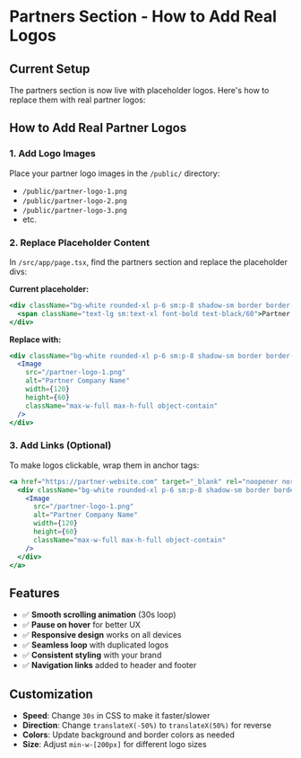 # Partners Section - How to Add Real Logos

## Current Setup
The partners section is now live with placeholder logos. Here's how to replace them with real partner logos:

## How to Add Real Partner Logos

### 1. Add Logo Images
Place your partner logo images in the `/public/` directory:
- `/public/partner-logo-1.png`
- `/public/partner-logo-2.png`
- `/public/partner-logo-3.png`
- etc.

### 2. Replace Placeholder Content
In `/src/app/page.tsx`, find the partners section and replace the placeholder divs:

**Current placeholder:**
```jsx
<div className="bg-white rounded-xl p-6 sm:p-8 shadow-sm border border-black/10 w-full h-24 sm:h-28 flex items-center justify-center">
  <span className="text-lg sm:text-xl font-bold text-black/60">Partner Logo 1</span>
</div>
```

**Replace with:**
```jsx
<div className="bg-white rounded-xl p-6 sm:p-8 shadow-sm border border-black/10 w-full h-24 sm:h-28 flex items-center justify-center">
  <Image
    src="/partner-logo-1.png"
    alt="Partner Company Name"
    width={120}
    height={60}
    className="max-w-full max-h-full object-contain"
  />
</div>
```

### 3. Add Links (Optional)
To make logos clickable, wrap them in anchor tags:
```jsx
<a href="https://partner-website.com" target="_blank" rel="noopener noreferrer">
  <div className="bg-white rounded-xl p-6 sm:p-8 shadow-sm border border-black/10 w-full h-24 sm:h-28 flex items-center justify-center hover:shadow-md transition-shadow">
    <Image
      src="/partner-logo-1.png"
      alt="Partner Company Name"
      width={120}
      height={60}
      className="max-w-full max-h-full object-contain"
    />
  </div>
</a>
```

## Features
- ✅ **Smooth scrolling animation** (30s loop)
- ✅ **Pause on hover** for better UX
- ✅ **Responsive design** works on all devices
- ✅ **Seamless loop** with duplicated logos
- ✅ **Consistent styling** with your brand
- ✅ **Navigation links** added to header and footer

## Customization
- **Speed**: Change `30s` in CSS to make it faster/slower
- **Direction**: Change `translateX(-50%)` to `translateX(50%)` for reverse
- **Colors**: Update background and border colors as needed
- **Size**: Adjust `min-w-[200px]` for different logo sizes
